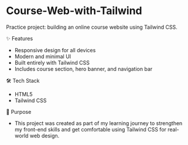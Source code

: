 # Course-Web-with-Tailwind
Practice project: building an online course website using Tailwind CSS.

✨ Features
- Responsive design for all devices
- Modern and minimal UI
- Built entirely with Tailwind CSS
- Includes course section, hero banner, and navigation bar

🛠️ Tech Stack
- HTML5
- Tailwind CSS

🎯 Purpose
- This project was created as part of my learning journey to strengthen my front-end skills and get comfortable using Tailwind CSS for real-world web design.
